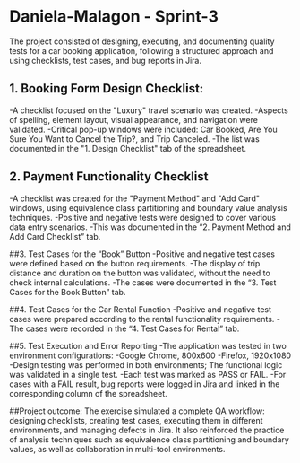 # Daniela-Malagon - Sprint-3

The project consisted of designing, executing, and documenting quality tests for a car booking application, following a structured approach and using checklists, test cases, and bug reports in Jira.

## 1. Booking Form Design Checklist:
-A checklist focused on the "Luxury" travel scenario was created.
-Aspects of spelling, element layout, visual appearance, and navigation were validated.
-Critical pop-up windows were included: Car Booked, Are You Sure You Want to Cancel the Trip?, and Trip Canceled.
-The list was documented in the "1. Design Checklist" tab of the spreadsheet.

## 2. Payment Functionality Checklist
-A checklist was created for the "Payment Method" and "Add Card" windows, using equivalence class partitioning and boundary value analysis techniques.
-Positive and negative tests were designed to cover various data entry scenarios.
-This was documented in the “2. Payment Method and Add Card Checklist” tab.

##3. Test Cases for the “Book” Button
-Positive and negative test cases were defined based on the button requirements.
-The display of trip distance and duration on the button was validated, without the need to check internal calculations.
-The cases were documented in the “3. Test Cases for the Book Button” tab.

##4. Test Cases for the Car Rental Function
-Positive and negative test cases were prepared according to the rental functionality requirements.
-The cases were recorded in the “4. Test Cases for Rental” tab.

##5. Test Execution and Error Reporting
-The application was tested in two environment configurations:
    -Google Chrome, 800x600
    -Firefox, 1920x1080
-Design testing was performed in both environments; The functional logic was validated in a single test.
-Each test was marked as PASS or FAIL.
-For cases with a FAIL result, bug reports were logged in Jira and linked in the corresponding column of the spreadsheet.

##Project outcome:
The exercise simulated a complete QA workflow: designing checklists, creating test cases, executing them in different environments, and managing defects in Jira. It also reinforced the practice of analysis techniques such as equivalence class partitioning and boundary values, as well as collaboration in multi-tool environments.
